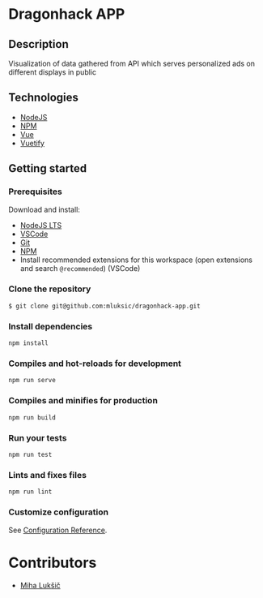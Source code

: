 # Dragonhack APP

## Description

Visualization of data gathered from API which serves personalized ads on different displays in public

## Technologies
- [NodeJS](https://nodejs.org/)
- [NPM](https://www.npmjs.com/)
- [Vue](https://vuejs.org/)
- [Vuetify](https://vuetifyjs.com/)

## Getting started

### Prerequisites

Download and install: 
- [NodeJS LTS](https://nodejs.org/)
- [VSCode](https://code.visualstudio.com/)
- [Git](https://git-scm.com/downloads)
- [NPM](https://www.npmjs.com/)
- Install recommended extensions for this workspace (open extensions and search `@recommended`) (VSCode)

### Clone the repository
```
$ git clone git@github.com:mluksic/dragonhack-app.git
```

### Install dependencies
```
npm install
```

### Compiles and hot-reloads for development
```
npm run serve
```

### Compiles and minifies for production
```
npm run build
```

### Run your tests
```
npm run test
```

### Lints and fixes files
```
npm run lint
```

### Customize configuration
See [Configuration Reference](https://cli.vuejs.org/config/).

# Contributors
- [Miha Lukšič](https://github.com/mluksic)
